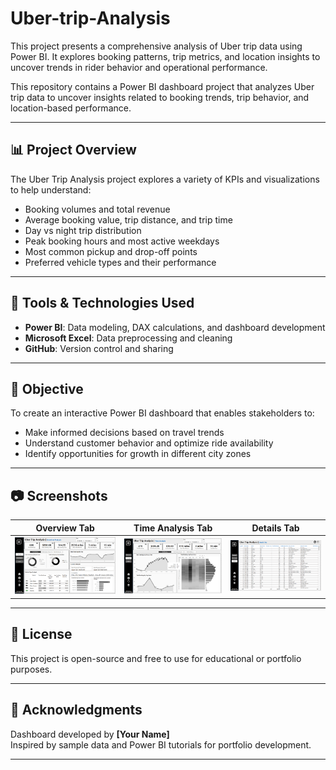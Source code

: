# Uber-trip-Analysis
This project presents a comprehensive analysis of Uber trip data using Power BI. It explores booking patterns, trip metrics, and location insights to uncover trends in rider behavior and operational performance.

This repository contains a Power BI dashboard project that analyzes Uber trip data to uncover insights related to booking trends, trip behavior, and location-based performance.

---

## 📊 Project Overview

The Uber Trip Analysis project explores a variety of KPIs and visualizations to help understand:
- Booking volumes and total revenue
- Average booking value, trip distance, and trip time
- Day vs night trip distribution
- Peak booking hours and most active weekdays
- Most common pickup and drop-off points
- Preferred vehicle types and their performance

---

## 🧰 Tools & Technologies Used

- **Power BI**: Data modeling, DAX calculations, and dashboard development
- **Microsoft Excel**: Data preprocessing and cleaning
- **GitHub**: Version control and sharing

---

## 📌 Objective

To create an interactive Power BI dashboard that enables stakeholders to:
- Make informed decisions based on travel trends
- Understand customer behavior and optimize ride availability
- Identify opportunities for growth in different city zones

---

## 📷 Screenshots

| Overview Tab | Time Analysis Tab | Details Tab |
|--------------|-------------------|-------------|
| ![Overview](Dashboards/Dashboard1.png) | ![Time Analysis](Dashboards/Dashboard2.png) | ![Details](Dashboards/Dashboard3.png) |

---

## 📎 License

This project is open-source and free to use for educational or portfolio purposes.

---

## 🙌 Acknowledgments

Dashboard developed by **[Your Name]**  
Inspired by sample data and Power BI tutorials for portfolio development.

---

